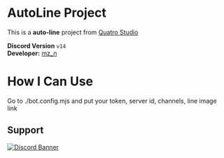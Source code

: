# AutoLine Project

This is a **auto-line** project from [Quatro Studio](https://discord.gg/qs1)

**Discord Version**
`v14`
<br>
**Developer:** [mz_n](https://discord.com/user/618078478755037185)

<h1>How I Can Use</h1>
Go to ./bot.config.mjs and put your token, server id, channels, line image link

## Support
[![Discord Banner](https://api.weblutions.com/discord/invite/qs1/)](https://discord.gg/qs1)
